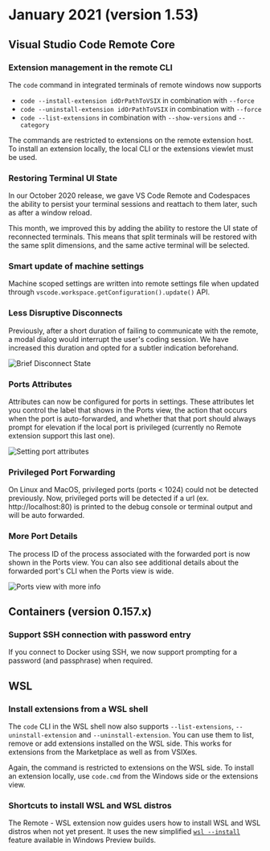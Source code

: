 # January 2021 (version 1.53)

## Visual Studio Code Remote Core

### Extension management in the remote CLI

The `code` command in integrated terminals of remote windows now supports

- `code --install-extension idOrPathToVSIX` in combination with `--force`
- `code --uninstall-extension idOrPathToVSIX` in combination with `--force`
- `code --list-extensions` in combination with `--show-versions` and `--category`

The commands are restricted to extensions on the remote extension host. To install an extension locally, the local CLI or the extensions viewlet must be used.


### Restoring Terminal UI State

In our October 2020 release, we gave VS Code Remote and Codespaces the ability to persist your terminal sessions and reattach to them later, such as after a window reload.

This month, we improved this by adding the ability to restore the UI state of reconnected terminals. This means that split terminals will be restored with the same split dimensions, and the same active terminal will be selected.

### Smart update of machine settings

Machine scoped settings are written into remote settings file when updated through `vscode.workspace.getConfiguration().update()` API.

### Less Disruptive Disconnects

Previously, after a short duration of failing to communicate with the remote, a modal dialog would interrupt the user's coding session. We have increased this duration and opted for a subtler indication beforehand.

![Brief Disconnect State](images/1_53/reconnecting.png)

### Ports Attributes

Attributes can now be configured for ports in settings. These attributes let you control the label that shows in the Ports view, the action that occurs when the port is auto-forwarded, and whether that that port should always prompt for elevation if the local port is privileged (currently no Remote extension support this last one).

![Setting port attributes](images/1_53/ports-attributes.gif)

### Privileged Port Forwarding

On Linux and MacOS, privileged ports (ports < 1024) could not be detected previously. Now, privileged ports will be detected if a url (ex. http://localhost:80) is printed to the debug console or terminal output and will be auto forwarded.

### More Port Details

The process ID of the process associated with the forwarded port is now shown in the Ports view. You can also see additional details about the forwarded port's CLI when the Ports view is wide.

![Ports view with more info](images/1_53/ports-view-more-info.png)

## Containers (version 0.157.x)

### Support SSH connection with password entry

If you connect to Docker using SSH, we now support prompting for a password (and passphrase) when required.


## WSL

### Install extensions from a WSL shell

The `code` CLI in the WSL shell now also supports
`--list-extensions`, `--uninstall-extension` and `--uninstall-extension`. You can use them to list, remove or add extensions installed on the WSL side. This works for extensions from the Marketplace as well as from VSIXes.

Again, the command is restricted to extensions on the WSL side. To install an extension locally, use `code.cmd` from the Windows side or the extensions view.


### Shortcuts to install WSL and WSL distros

The Remote - WSL extension now guides users how to install WSL and WSL distros when not yet present. It uses the new simplified [`wsl --install`](https://docs.microsoft.com/en-us/windows/wsl/install-win10#simplified-installation-for-windows-insiders) feature available in Windows Preview builds.